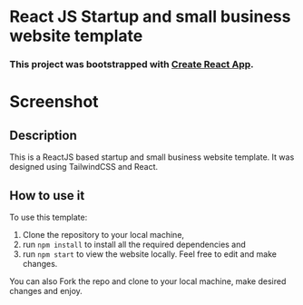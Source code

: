 # React JS Startup and small business website template

### This project was bootstrapped with [Create React App](https://github.com/facebook/create-react-app).

# Screenshot

<!-- ![mld edit](https://user-images.githubusercontent.com/43953425/212030864-cf3aa272-e070-4e1b-8e25-f488ca56873e.png) -->



<!-- The Live demo is available [Here](https://mld-prototype.netlify.app) -->

## Description

This is a ReactJS based startup and small business website template. 
It was designed using TailwindCSS and React. 
<!-- The Contact form was made functional using EmailJS, to learn how to use EmailJS, you can check out the official documentation [here](https://www.emailjs.com/docs/) or follow this short tutorial [here](https://senuravihanjayadeva.medium.com/send-emails-using-react-through-emailjs-a9d4b21193a7)  -->

## How to use it

To use this template:
1. Clone the repository to your local machine, 
2. run `npm install` to install all the required dependencies and
3. run `npm start` to view the website locally.
Feel free to edit and make changes. 

You can also Fork the repo and clone to your local machine, make desired changes and enjoy.
